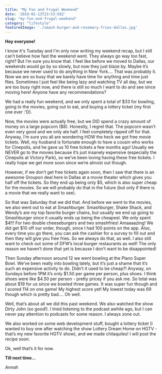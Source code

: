 ```yaml
---
title: "My Fun and Frugal Weekend"
date: '2019-01-13T23:53:58Z'
slug: "my-fun-and-frugal-weekend"
category: "lifestyle"
featuredImage: './smash-burger-and-rosemary-fries-dallas.jpg'
---
```



**Hey everyone!**

  

I know it's Tuesday and I'm only now writing my weekend recap, but I still can’t believe how fast the weekend went. They always go way too fast, right? But I’m sure you know that. I feel like before we moved to Dallas, our weekends would go by so slowly, but now they just blaze by. Maybe it’s because we never used to do anything in New York…. That was probably it. Now we are so busy that we barely have time for anything and time just flies. Sometimes I just feel like being lazy and watching TV all day, but we are too busy right now, and there is still so much I want to do and see since moving here! Anyone have any recommendations?

  

We had a really fun weekend, and we only spent a total of $33 for bowling, going to the movies, going out to eat, and buying a lottery ticket (my first one ever :’D).

  

Now, the movies were actually free, but we DID spend a crazy amount of money on a large popcorn ($8). Honestly, I regret that. The popcorn wasn’t even very good and we only ate half. I feel completely ripped off for that. Anyway, I’m sure you all are wondering HOW the heck we got free movie tickets. Well, my husband is fortunate enough to have a cousin who works for Cinepolis, and he gave us 10 free tickets a few months ago! Usually we NEVER go to the movies because it’s just insanely expensive (especially the Cinepolis at Victory Park), so we’ve been loving having these free tickets. I really hope we get more soon since we’re almost out though.

  

However, if we don’t get free tickets again soon, then I saw that there is an awesome Groupon deal here in Dallas at a movie theater which gives you half off the tickets. So they end up being only $5, which is also super cheap for the movies. So we will probably do that in the future (but only if there is a movie that we really want to see).

  

So that was Saturday that we did that. And before we went to the movies, we also went out to eat at Smashburger. Smashburger, Shake Shack, and Wendy’s are my top favorite burger chains, but usually we end up going to Smashburger since it usually ends up being the cheapest. We only spent $4!!! For two double cheeseburgers and two smashfries! Amaaaazing! We did get $10 off our order, though, since I had 100 points on the app. Also, every time you go there, you can ask the cashier for a survey to fill out and then they will give you free fries. So we always do that, as well. I also still want to check out some of DFW’s local burger restaurants as well! The only reason we haven’t done that yet is because I don’t want to be disappointed!

  

Then Sunday afternoon around 12 we went bowling at the Plano Super Bowl. We’ve been really into bowling lately, but it’s just a shame that it’s such an expensive activity to do. Didn’t it used to be cheap?! Anyway, on Sundays before 1PM it’s only $1.50 per game per person, plus shoes. I think shoes were like $4.50 per person - pretty pricey if you ask me. So total was about $19 for us since we bowled three games. It was super fun though and I scored 114 on one game! My highest score yet! My lowest today was 69 though which is pretty bad…. Oh well.

  

Well, that’s about all we did this past weekend. We also watched the show Dirty John (so good!). I tried listening to the podcast awhile ago, but I can never pay attention to podcasts for some reason. I always zone out.

We also worked on some web development stuff, bought a lottery ticket (I wanted to buy one after watching the show Lottery Dream Home on HGTV - that’s my new favorite HGTV show), and we made chilaquiles! I will post the recipe soon.

  

Ok, well that’s it for now.

  

**Till next time…**

  

*Annah*

